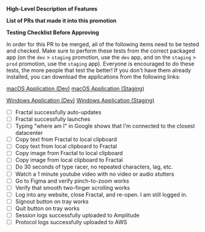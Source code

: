 **High-Level Description of Features**


**List of PRs that made it into this promotion**


**Testing Checklist Before Approving**

In order for this PR to be merged, all of the following items need to be tested and checked. Make sure to perform these tests from the correct packaged app (on the `dev` > `staging` promotion, use the `dev` app, and on the `staging` > `prod` promotion, use the `staging` app). Everyone is encouraged to do these tests, the more people that test the better! If you don't have them already installed, you can download the applications from the following links:

[macOS Application (Dev)](https://fractal-chromium-macos-dev.s3.amazonaws.com/Fractal.dmg)
[macOS Application (Staging)](https://fractal-chromium-macos-staging.s3.amazonaws.com/Fractal.dmg)

[Windows Application (Dev)](https://fractal-chromium-windows-dev.s3.amazonaws.com/Fractal.dmg)
[Windows Application (Staging)](https://fractal-chromium-windows-staging.s3.amazonaws.com/Fractal.dmg)

- [ ] Fractal successfully auto-updates
- [ ] Fractal successfully launches
- [ ] Typing "where am I" in Google shows that I'm connected to the closest datacenter
- [ ] Copy text from Fractal to local clipboard
- [ ] Copy text from local clipboard to Fractal
- [ ] Copy image from Fractal to local clipboard
- [ ] Copy image from local clipboard to Fractal
- [ ] Do 30 seconds of type racer, no repeated characters, lag, etc.
- [ ] Watch a 1 minute youtube video with no video or audio stutters
- [ ] Go to Figma and verify pinch-to-zoom works
- [ ] Verify that smooth two-finger scrolling works
- [ ] Log into any website, close Fractal, and re-open. I am still logged in.
- [ ] Signout button on tray works
- [ ] Quit button on tray works
- [ ] Session logs successfully uploaded to Amplitude
- [ ] Protocol logs successfully uploaded to AWS
